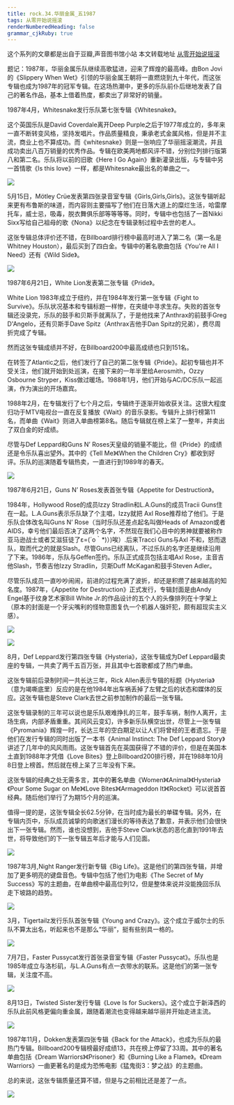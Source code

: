 ```yaml
---
title: rock.34.华丽金属_五1987
tags: 从零开始说摇滚
renderNumberedHeading: false
grammar_cjkRuby: true
---
```


这个系列的文章都是出自于豆瓣,声音图书馆小站
本文转载地址 [从零开始说摇滚](https://www.douban.com/note/704088069/)

题记：1987年，华丽金属乐队继续高歌猛进，迎来了辉煌的最高峰。由Bon Jovi的《Slippery When Wet》引领的华丽金属王朝将一直燃烧到九十年代，而这张专辑也成为1987年的冠军专辑。在这场热潮中，更多的乐队前仆后继地发表了自己的著名作品，基本上借着热度，都卖出了非常好的销量。

1987年4月，Whitesnake发行乐队第七张专辑《Whitesnake》。

这个英国乐队是David Coverdale离开Deep Purple之后于1977年成立的，多年来一直不断转变风格，坚持发唱片。作品质量精良，秉承老式金属风格，但是并不主流，商业上也不算成功。而《whitesnake》则是一张响应了华丽摇滚潮流，并且成功卖出八百万销量的优秀作品。专辑在欧美两地都风评不错，分别位列排行版第八和第二名。乐队将以前的旧歌《Here I Go Again》重新灌录出版，与专辑中另一首情歌《Is this love》一样，都是Whitesnake最出名的单曲之一。

![](https://raw.githubusercontent.com/OliverRen/olili_blog_img/master/rock.34.华丽金属_五1987/1637400845400.png)

5月15日，Mötley Crüe发表第四张录音室专辑《Girls,Girls,Girls》。这张专辑听起来更有布鲁斯的味道，而内容则主要描写了他们在日落大道上的糜烂生活，哈雷摩托车，威士忌，吸毒，脱衣舞俱乐部等等等等。同时，专辑中也包括了一首Nikki Sixx写给自己祖母的歌《Nona》以纪念在专辑录制过程中去世的老人。

这张专辑总体评价还不错，在Billboard排行榜中最高时进入了第二名（第一名是Whitney Houston），最后买到了四白金。专辑中的著名歌曲包括《You're All I Need》还有《Wild Side》。

![](https://raw.githubusercontent.com/OliverRen/olili_blog_img/master/rock.34.华丽金属_五1987/1637400849605.png)

1987年6月21日，White Lion发表第二张专辑《Pride》。

White Lion 1983年成立于纽约，并在1984年发行第一张专辑《Fight to Survive》。乐队状况基本和专辑标题一样惨，在夹缝中寻求生存。失败的首张专辑还没录完，乐队的鼓手和贝斯手就离队了，于是他找来了Anthrax的前鼓手Greg D'Angelo，还有贝斯手Dave Spitz（Anthrax吉他手Dan Spitz的兄弟），费尽周折完成了专辑。

然而这张专辑成绩并不好，在Billboard200中最高成绩也只到151名。

在转签了Atlantic之后，他们发行了自己的第二张专辑《Pride》。起初专辑也并不受关注，他们就开始到处巡演，在接下来的一年半里给Aerosmith，Ozzy Osbourne Stryper，Kiss做过暖场。1988年1月，他们开始与AC/DC乐队一起巡演，作为演出的开场嘉宾。

1988年2月，在专辑发行了七个月之后，专辑终于逐渐开始收获关注。这很大程度归功于MTV电视台一直在反复播放《Wait》的音乐录影。专辑升上排行榜第11名，而单曲《Wait》则进入单曲榜第8名。随后专辑就在榜上呆了一整年，并卖出了双白金的好成绩。

尽管与Def Leppard和Guns N’ Roses天皇级的销量不能比，但《Pride》的成绩还是令乐队喜出望外。其中的《Tell Me》《When the Children Cry》都收到好评。乐队的巡演随着专辑热卖，一直进行到1989年的春天。

![](https://raw.githubusercontent.com/OliverRen/olili_blog_img/master/rock.34.华丽金属_五1987/1637400855098.png)

1987年6月21日，Guns N’ Roses发表首张专辑《Appetite for Destruction》。

1984年，Hollywood Rose的成员Izzy Stradlin和L.A.Guns的成员Tracii Guns住在一起。L.A.Guns表示乐队缺了个主唱，Izzy就把 Axl Rose推荐给了他们。于是乐队合体改名叫Guns N’ Rose（当时乐队还差点起名叫做Heads of Amazon或者AIDS，幸亏他们最后否决了这两个名字，不然现在我们心目中的男神就要被称作亚马逊战士或者艾滋狂徒了ε=(´ο｀*)）)唉）.后来Tracci Guns与Axl 不和，怒而退队，取而代之的就是Slash。尽管Guns已经离队，不过乐队的名字还是继续沿用了下来。1986年，乐队与Geffen签约。乐队正式成员包括主唱Axl Rose，主音吉他Slash，节奏吉他Izzy Stradlin，贝斯Duff McKagan和鼓手Steven Adler。

尽管乐队成员一直吵吵闹闹，前进的过程充满了波折，却还是积攒了越来越高的知名度。1987年，《Appetite for Destruction》正式发行，专辑封面是由Andy Engel基于纹身艺术家Bill White Jr.的作品设计的五个人的头像排列在十字架上（原本的封面是一个牙尖嘴利的怪物意图复仇一个机器人强奸犯，颇有超现实主义感）。

![](https://raw.githubusercontent.com/OliverRen/olili_blog_img/master/rock.34.华丽金属_五1987/1637400860467.png)

![](https://raw.githubusercontent.com/OliverRen/olili_blog_img/master/rock.34.华丽金属_五1987/1637400864279.png)

8月，Def Leppard发行第四张专辑《Hysteria》，这张专辑成为Def Leppard最卖座的专辑，一共卖了两千五百万张，并且其中七首歌都成了热门单曲。

这张专辑前后录制时间一共长达三年，Rick Allen表示专辑的标题《Hysteria》（意为竭嘶底里）反应的是在他1984年出车祸丢掉了左臂之后的状态和媒体的反应。这张专辑也是Steve Clark去世之前参加制作的最后一张专辑。

这张专辑录制的三年可以说也是乐队艰难挣扎的三年，鼓手车祸，制作人离开，主场生病，内部矛盾重重。其间风云变幻，许多新乐队横空出世，尽管上一张专辑《Pyromania》辉煌一时，长达三年的空白期足以让人们将曾经的王者遗忘。于是他们在发行专辑的同时出版了一本书《Animal Instinct: The Def Leppard Story》讲述了几年中的风风雨雨。这张专辑首先在英国获得了不错的评价，但是在美国本土直到1988年才凭借《Love Bites》登上Billboard200排行榜，并在1988年10月8日登上榜首。然后就在榜上呆了三年没有下来。

这张专辑的经典之处无需多言，其中的著名单曲《Women》《Animal》《Hysteria》《Pour Some Sugar on Me》《Love Bites》《Armageddon It》《Rocket》可以说首首经典。随后他们举行了为期15个月的巡演。

值得一提的是，这张专辑全长62.5分钟，在当时成为最长的单碟专辑。另外，在专辑内页中，乐队成员诚挚的向歌迷们漫长的等待表达了歉意，并表示他们会很快出下一张专辑。然而，谁也没想到，吉他手Steve Clark状态的恶化直到1991年去世，将导致他们的下一张专辑五年后才能与人们见面。

![](https://raw.githubusercontent.com/OliverRen/olili_blog_img/master/rock.34.华丽金属_五1987/1637400869378.png)

1987年3月,Night Ranger发行新专辑《Big Life》。这是他们的第四张专辑，并增加了更多明亮的键盘音色。专辑中包括了他们为电影《The Secret of My Success》写的主题曲，在单曲榜中最高位列12，但是整体来说并没能挽回乐队走下坡路的趋势。

![](https://raw.githubusercontent.com/OliverRen/olili_blog_img/master/rock.34.华丽金属_五1987/1637400872604.png)

3月，Tigertailz发行乐队首张专辑《Young and Crazy》。这个成立于威尔士的乐队不算太出名，听起来也不是那么“华丽”，挺有些别具一格的。

![](https://raw.githubusercontent.com/OliverRen/olili_blog_img/master/rock.34.华丽金属_五1987/1637400875873.png)

7月7日，Faster Pussycat发行首张录音室专辑《Faster Pussycat》。乐队也是1985年成立与洛杉矶，与L.A.Guns有点一衣带水的联系。这是他们的第一张专辑，关注度不高。

![](https://raw.githubusercontent.com/OliverRen/olili_blog_img/master/rock.34.华丽金属_五1987/1637400879406.png)

8月13日，Twisted Sister发行专辑《Love Is for Suckers》。这个成立于新泽西的乐队此前风格更偏向重金属，跟随着潮流也变得越来越华丽并开始走进主流。

![](https://raw.githubusercontent.com/OliverRen/olili_blog_img/master/rock.34.华丽金属_五1987/1637400882438.png)

1987年11月，Dokken发表第四张专辑《Back for the Attack》，也成为乐队的最热门专辑。Billboard200专辑榜最好成绩13，共在榜上停留了33周。其中的著名单曲包括《Dream Warriors》《Prisoner》和《Burning Like a Flame》。《Dream Warriors》一曲更著名的是成为恐怖电影《猛鬼街3：梦之战》的主题曲。

总的来说，这张专辑质量还算不错，但是与之前相比还是差了一点。

![](https://raw.githubusercontent.com/OliverRen/olili_blog_img/master/rock.34.华丽金属_五1987/1637400886174.png)